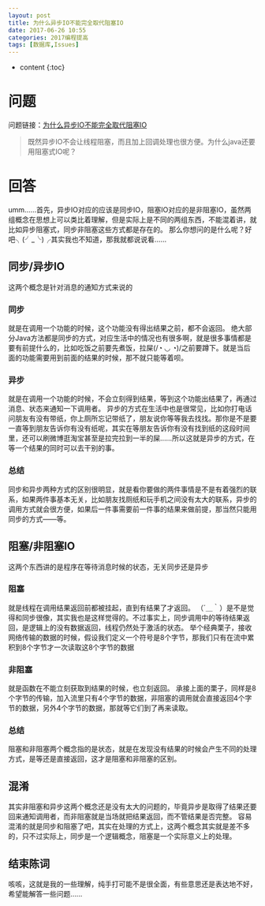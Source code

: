 ```yaml
---
layout: post
title: 为什么异步IO不能完全取代阻塞IO
date: 2017-06-26 10:55
categories: 2017编程提高
tags: [数据库,Issues]
---
```


* content
{:toc}

# 问题
问题链接：[为什么异步IO不能完全取代阻塞IO](https://github.com/onlyliuxin/coding2017/issues/333)
> 既然异步IO不会让线程阻塞，而且加上回调处理也很方便。为什么java还要用阻塞式IO呢？

# 回答
umm……首先，异步IO对应的应该是同步IO，阻塞IO对应的是非阻塞IO，虽然两组概念在思想上可以类比着理解，但是实际上是不同的两组东西，不能混着讲，就比如异步阻塞式，同步非阻塞这些方式都是存在的。
那么你想问的是什么呢？好吧╮(╯\_╰)╭其实我也不知道，那我就都说说看……

## 同步/异步IO
这两个概念是针对消息的通知方式来说的
### 同步
就是在调用一个功能的时候，这个功能没有得出结果之前，都不会返回。
绝大部分Java方法都是同步的方式，对应生活中的情况也有很多啊，就是很多事情都是要有前提什么的，比如吃饭之前要先煮饭，拉屎(/◔ ◡ ◔)/之前要蹲下。就是当后面的功能需要用到前面的结果的时候，那不就只能等着呗。
### 异步
就是在调用一个功能的时候，不会立刻得到结果，等到这个功能出结果了，再通过消息、状态来通知一下调用者。
异步的方式在生活中也是很常见，比如你打电话问朋友有没有带纸，你上厕所忘记带纸了，朋友说你等等我去找找。那你是不是要一直等到朋友告诉你有没有纸呢，其实在等朋友告诉你有没有找到纸的这段时间里，还可以刷微博逛淘宝甚至是拉完拉到一半的屎……所以这就是异步的方式，在等一个结果的同时可以去干别的事。
### 总结
同步和异步两种方式的区别很明显，就是看你要做的两件事情是不是有着强烈的联系，如果两件事基本无关，比如朋友找厕纸和玩手机之间没有太大的联系，异步的调用方式就会很方便，如果后一件事需要前一件事的结果来做前提，那当然只能用同步的方式——等。
## 阻塞/非阻塞IO
这两个东西讲的是程序在等待消息时候的状态，无关同步还是异步
### 阻塞
就是线程在调用结果返回前都被挂起，直到有结果了才返回。
（´＿｀）是不是觉得和同步很像，其实我也是这样觉得的。不过事实上，同步调用中的等待结果返回，是逻辑上的没有数据返回，线程仍然处于激活的状态。
举个经典栗子，接收网络传输的数据的时候，假设我们定义一个符号是8个字节，那我们只有在流中累积到8个字节才一次读取这8个字节的数据
### 非阻塞
就是函数在不能立刻获取到结果的时候，也立刻返回。
承接上面的栗子，同样是8个字节的传输，加入流里只有4个字节的数据，非阻塞的调用就会直接返回4个字节的数据，另外4个字节的数据，那就等它们到了再来读取。
### 总结
阻塞和非阻塞两个概念指的是状态，就是在发现没有结果的时候会产生不同的处理方式，是等还是直接返回，这才是阻塞和非阻塞的区别。
## 混淆
其实非阻塞和异步这两个概念还是没有太大的问题的，毕竟异步是取得了结果还要回来通知调用者，而非阻塞就是当场就把结果返回，而不管结果是否完整。
容易混淆的就是同步和阻塞了吧，其实在处理的方式上，这两个概念其实就是差不多的，只不过实际上，同步是一个逻辑概念，阻塞是一个实际意义上的处理。

## 结束陈词
咳咳，这就是我的一些理解，纯手打可能不是很全面，有些意思还是表达地不好，希望能解答一些问题……